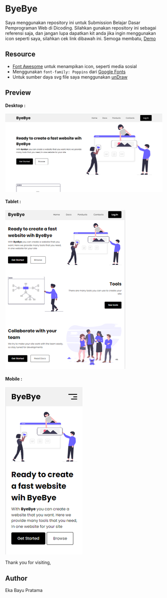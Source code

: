 # ByeBye
Saya menggunakan repository ini untuk Submission Belajar Dasar Pemprograman Web di Dicoding. Silahkan gunakan repository ini sebagai referensi saja, dan jangan lupa dapatkan kit anda jika ingin menggunakan icon seperti saya, silahkan cek link dibawah ini. Semoga membatu, 
[Demo](https://bayu07750.github.io/ByeBye/)

## Resource
* [Font Awesome](https://www.fontawesome.com) untuk menampikan icon, seperti media sosial
* Menggunakan `font-family: Poppins` dari [Google Fonts](https://fonts.google.com/)
* Untuk sumber daya svg file saya menggunakan [unDraw](https://undraw.co/)

## Preview
#### Desktop :
![Desktop](https://github.com/bayu07750/ByeBye/blob/main/assets/imagesp/large.png?raw=true)
#### Tablet : 
![Desktop](https://github.com/bayu07750/ByeBye/blob/main/assets/imagesp/medium.png?raw=true)
#### Mobile : 
![Mobile](https://github.com/bayu07750/ByeBye/blob/main/assets/imagesp/small.png?raw=true)

Thank you for visiting,
## Author
Eka Bayu Pratama

